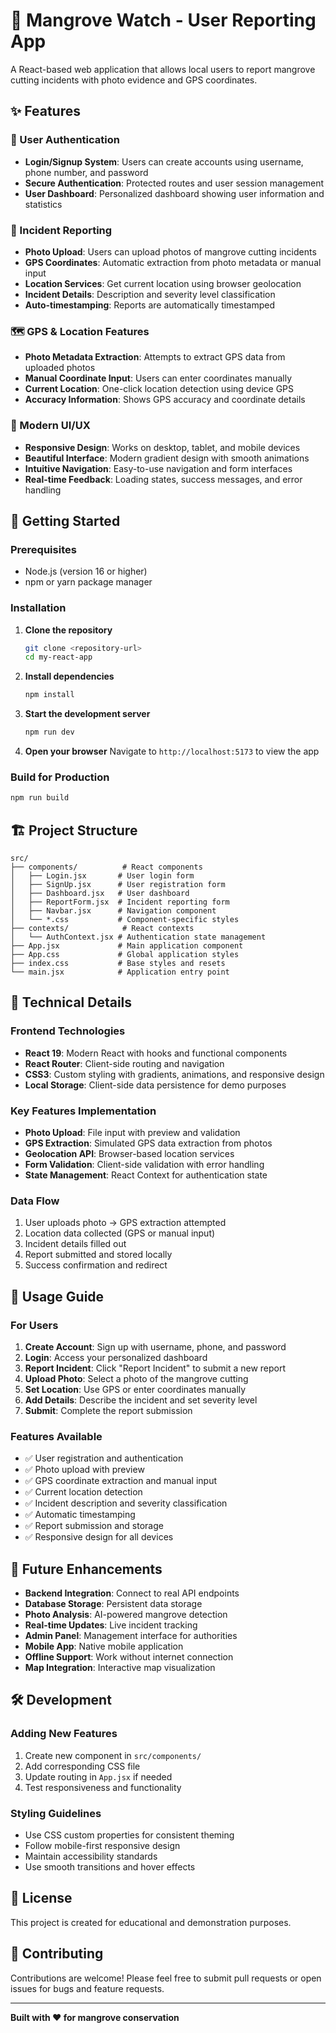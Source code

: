 # 🌿 Mangrove Watch - User Reporting App

A React-based web application that allows local users to report mangrove cutting incidents with photo evidence and GPS coordinates.

## ✨ Features

### 🔐 User Authentication
- **Login/Signup System**: Users can create accounts using username, phone number, and password
- **Secure Authentication**: Protected routes and user session management
- **User Dashboard**: Personalized dashboard showing user information and statistics

### 📸 Incident Reporting
- **Photo Upload**: Users can upload photos of mangrove cutting incidents
- **GPS Coordinates**: Automatic extraction from photo metadata or manual input
- **Location Services**: Get current location using browser geolocation
- **Incident Details**: Description and severity level classification
- **Auto-timestamping**: Reports are automatically timestamped

### 🗺️ GPS & Location Features
- **Photo Metadata Extraction**: Attempts to extract GPS data from uploaded photos
- **Manual Coordinate Input**: Users can enter coordinates manually
- **Current Location**: One-click location detection using device GPS
- **Accuracy Information**: Shows GPS accuracy and coordinate details

### 📱 Modern UI/UX
- **Responsive Design**: Works on desktop, tablet, and mobile devices
- **Beautiful Interface**: Modern gradient design with smooth animations
- **Intuitive Navigation**: Easy-to-use navigation and form interfaces
- **Real-time Feedback**: Loading states, success messages, and error handling

## 🚀 Getting Started

### Prerequisites
- Node.js (version 16 or higher)
- npm or yarn package manager

### Installation

1. **Clone the repository**
   ```bash
   git clone <repository-url>
   cd my-react-app
   ```

2. **Install dependencies**
   ```bash
   npm install
   ```

3. **Start the development server**
   ```bash
   npm run dev
   ```

4. **Open your browser**
   Navigate to `http://localhost:5173` to view the app

### Build for Production
```bash
npm run build
```

## 🏗️ Project Structure

```
src/
├── components/          # React components
│   ├── Login.jsx       # User login form
│   ├── SignUp.jsx      # User registration form
│   ├── Dashboard.jsx   # User dashboard
│   ├── ReportForm.jsx  # Incident reporting form
│   ├── Navbar.jsx      # Navigation component
│   └── *.css           # Component-specific styles
├── contexts/            # React contexts
│   └── AuthContext.jsx # Authentication state management
├── App.jsx             # Main application component
├── App.css             # Global application styles
├── index.css           # Base styles and resets
└── main.jsx            # Application entry point
```

## 🔧 Technical Details

### Frontend Technologies
- **React 19**: Modern React with hooks and functional components
- **React Router**: Client-side routing and navigation
- **CSS3**: Custom styling with gradients, animations, and responsive design
- **Local Storage**: Client-side data persistence for demo purposes

### Key Features Implementation
- **Photo Upload**: File input with preview and validation
- **GPS Extraction**: Simulated GPS data extraction from photos
- **Geolocation API**: Browser-based location services
- **Form Validation**: Client-side validation with error handling
- **State Management**: React Context for authentication state

### Data Flow
1. User uploads photo → GPS extraction attempted
2. Location data collected (GPS or manual input)
3. Incident details filled out
4. Report submitted and stored locally
5. Success confirmation and redirect

## 📱 Usage Guide

### For Users

1. **Create Account**: Sign up with username, phone, and password
2. **Login**: Access your personalized dashboard
3. **Report Incident**: Click "Report Incident" to submit a new report
4. **Upload Photo**: Select a photo of the mangrove cutting
5. **Set Location**: Use GPS or enter coordinates manually
6. **Add Details**: Describe the incident and set severity level
7. **Submit**: Complete the report submission

### Features Available
- ✅ User registration and authentication
- ✅ Photo upload with preview
- ✅ GPS coordinate extraction and manual input
- ✅ Current location detection
- ✅ Incident description and severity classification
- ✅ Automatic timestamping
- ✅ Report submission and storage
- ✅ Responsive design for all devices

## 🔮 Future Enhancements

- **Backend Integration**: Connect to real API endpoints
- **Database Storage**: Persistent data storage
- **Photo Analysis**: AI-powered mangrove detection
- **Real-time Updates**: Live incident tracking
- **Admin Panel**: Management interface for authorities
- **Mobile App**: Native mobile application
- **Offline Support**: Work without internet connection
- **Map Integration**: Interactive map visualization

## 🛠️ Development

### Adding New Features
1. Create new component in `src/components/`
2. Add corresponding CSS file
3. Update routing in `App.jsx` if needed
4. Test responsiveness and functionality

### Styling Guidelines
- Use CSS custom properties for consistent theming
- Follow mobile-first responsive design
- Maintain accessibility standards
- Use smooth transitions and hover effects

## 📄 License

This project is created for educational and demonstration purposes.

## 🤝 Contributing

Contributions are welcome! Please feel free to submit pull requests or open issues for bugs and feature requests.

---

**Built with ❤️ for mangrove conservation**
